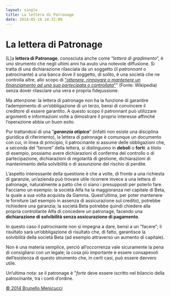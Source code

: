 ```yaml
---
layout: single
title: La lettera di Patronage
date: 2014-05-16 14:32:09
---
```

<h1>La lettera di Patronage</h1>
[L]a <strong>lettera di Patronage</strong>, conosciuta anche come “<em>lettera di gradimento</em>”, è uno strumento che negli ultimi anni ha avuto una notevole diffusione. Si tratta di una dichiarazione rilasciata da un soggetto (il <em>patronnant</em> o patrocinante) a una banca dove il soggetto, di solito, è una società che ne controlla altre, allo scopo di <a href="http://it.wikipedia.org/wiki/Lettera_di_patronage">“<em>ottenere, rinnovare o mantenere un finanziamento ad una sua partecipata o controllata</em>”</a>" (Fonte: Wikipedia) senza dover rilasciare una vera e propria fidejussione.

Ma attenzione: la lettera di patronage non ha la funzione di garantire l’adempimento di un’obbligazione di un terzo, bensì di convincere il creditore di essere garantito. A questo scopo il patronnant può utilizzare argomenti e informazioni volte a dimostrare il proprio interesse affinché l’operazione abbia un buon esito.

Pur trattandosi di una “<strong><em>garanzia atipica</em></strong>” (infatti non esiste una disciplina giuridica di riferimento), la lettera di patronage è comunque un documento con cui, in linea di principio, il patrocinante si assume delle obbligazioni che, a seconda del “tenore” della lettera, si distinguono in <strong>deboli</strong> o <strong>forti</strong>: a titolo di esempio, possiamo avere dichiarazioni di conferma del controllo o di partecipazione, dichiarazioni di regolarità di gestione, dichiarazioni di mantenimento della solvibilità o di assunzione del rischio di perdite.

L’aspetto interessante della questione è che a volte, di fronte a una richiesta di garanzie, un’azienda può trovare utile ricorrere invece a una lettera di patronage, naturalmente a patto che ci siano i presupposti per poterlo fare. Facciamo un esempio: la società Alfa ha la maggioranza nel capitale di Beta, la quale a sua volta acquista da Gamma. Quest’ultima, per poter mantenere le forniture (ad esempio in assenza di assicurazione sul credito), potrebbe richiedere una garanzia; la società Beta potrebbe quindi chiedere alla propria controllante Alfa di concedere un patronage, facendo una <strong>dichiarazione di solvibilità senza assicurazione di pagamento</strong>.

In questo caso il patrocinante non si impegna a dare, bensì a un “facere”; il risultato sarà un’obbligazione di risultato che, di fatto, garantisce la solvibilità della società Beta (ad esempio attraverso un aumento di capitale).

Non è una materia semplice, perciò all’occorrenza vale sicuramente la pena di consigliarsi con un legale; la cosa più importante è essere consapevoli dell’esistenza di questo strumento che, in certi casi, può essere davvero utile.

Un’ultima nota: se il patronage è "<em>forte</em> deve essere iscritto nel bilancio della patrocinante, tra i conti d’ordine.

<a href="http://www.blackstarconsulting.it">© 2014 Brunello Menicucci</a>